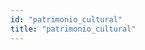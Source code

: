 ```yaml
---
id: "patrimonio_cultural"
title: "patrimonio_cultural"
---
```

<app-chessboard-nav></app-chessboard-nav>
